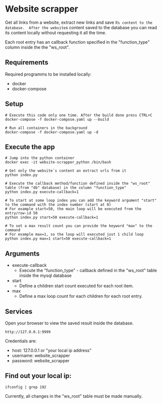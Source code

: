 # Website scrapper

Get all links from a website, extract new links and save it`s content to the database. 
After the website`s content saved to the database you can read its content locally without requesting it all the time.

Each root entry has an callback function specified in the "function_type" column inside the the "ws_root".

## Requirements 

Required programms to be installed locally:

- docker
- docker-compose 

## Setup

    # Execute this code only one time. After the build done press CTRL+C
    docker-compose -f docker-compose.yaml up --build

    # Run all containers in the background
    docker-compose -f docker-compose.yaml up -d

## Execute the app

    # Jump into the python container
    docker exec -it website-scrapper_python /bin/bash
    
    # Get only the website`s content an extract urls from it
    python index.py

    # Execute the callback method/function defined inside the "ws_root" table (from "db" database) in the column "function_type"
    python index.py execute-callback=1

    # To start at some loop index you can add the keyword argument "start" to the command with the index number (start at 0)
    # For example start=50, the main loop will be executed from the entry/row-id 50
    python index.py start=50 execute-callback=1

    # To set a max result count you can provide the keyword "max" to the command
    # For example max=1, so the loop will executed just 1 child loop
    python index.py max=1 start=50 execute-callback=1

## Arguments


- execute-callback
    - Execute the "function_type" - callback defined in the "ws_root" table inside the mysql database
- start
    - Define a children start count executed for each root item.
- max
    - Define a max loop count for each children for each root entry.


## Services

Open your browser to view the saved result inside the database. 

    http://127.0.0.1:9999
    
Credentials are:

- host: 127.0.0.1 or "your local ip address"
- username: website_scrapper
- password: website_scrapper
    
## Find out your local ip:

    ifconfig | grep 192


Currently, all changes in the "ws_root" table must be made manually.